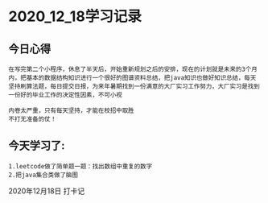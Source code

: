 # 2020_12_18学习记录
## 今日心得
    在写完第二个小程序，休息了半天后，开始重新规划之后的安排，现在的计划就是未来的3个月内，把基本的数据结构知识进行一个很好的图谱资料总结，把java知识也做好知识总结，每天坚持刷算法题，每日提交日报，为来年暑期找到一份满意的大厂实习工作努力，大厂实习是找到一份好的毕业工作的决定性因素，不可小视

    内卷太严重，只有每天坚持，才能在校招中取胜
    不打无准备的仗！
## 今天学习了:
    1.leetcode做了简单题一题：找出数组中重复的数字
    2.把java集合类做了脑图




2020年12月18日
打卡记